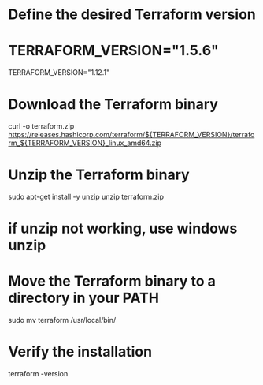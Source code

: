 # Define the desired Terraform version
# TERRAFORM_VERSION="1.5.6"
TERRAFORM_VERSION="1.12.1"

# Download the Terraform binary
curl -o terraform.zip https://releases.hashicorp.com/terraform/${TERRAFORM_VERSION}/terraform_${TERRAFORM_VERSION}_linux_amd64.zip

# Unzip the Terraform binary
sudo apt-get install -y unzip
unzip terraform.zip

# if unzip not working, use windows unzip

# Move the Terraform binary to a directory in your PATH
sudo mv terraform /usr/local/bin/

# Verify the installation
terraform -version